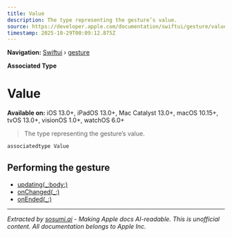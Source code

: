 ```yaml
---
title: Value
description: The type representing the gesture’s value.
source: https://developer.apple.com/documentation/swiftui/gesture/value
timestamp: 2025-10-29T00:09:12.875Z
---
```


**Navigation:** [Swiftui](/documentation/swiftui) › [gesture](/documentation/swiftui/gesture)

**Associated Type**

# Value

**Available on:** iOS 13.0+, iPadOS 13.0+, Mac Catalyst 13.0+, macOS 10.15+, tvOS 13.0+, visionOS 1.0+, watchOS 6.0+

> The type representing the gesture’s value.

```swift
associatedtype Value
```

## Performing the gesture

- [updating(_:body:)](/documentation/swiftui/gesture/updating(_:body:))
- [onChanged(_:)](/documentation/swiftui/gesture/onchanged(_:))
- [onEnded(_:)](/documentation/swiftui/gesture/onended(_:))

---

*Extracted by [sosumi.ai](https://sosumi.ai) - Making Apple docs AI-readable.*
*This is unofficial content. All documentation belongs to Apple Inc.*
